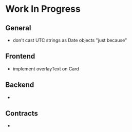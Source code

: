 # Work In Progress

## General
- don't cast UTC strings as Date objects "just because"

## Frontend
- implement overlayText on Card

## Backend
- 

## Contracts
- 

